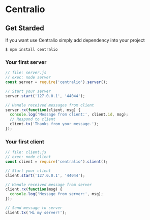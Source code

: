# Centralio

## Get Starded
If you want use Centralio simply add dependency into your project
```
$ npm install centralio
```

### Your first server
```javascript
// file: server.js
// exec: node server
const server = require('centralio').server();

// Start your server 
server.start('127.0.0.1', '44044');

// Handle received messages from client
server.rx(function(client, msg) {
  console.log('Message from client:', client.id, msg);  
  // Respond to client
  client.tx('Thanks from your message.');
});
```

### Your first client
```javascript
// file: client.js
// exec: node client
const client = require('centralio').client();

// Start your client
client.start('127.0.0.1', '44044');

// Handle received message from server
client.rx(function(msg) {
  console.log('Message from server:', msg);    
});

// Send message to server
client.tx('Hi my server!');
```
